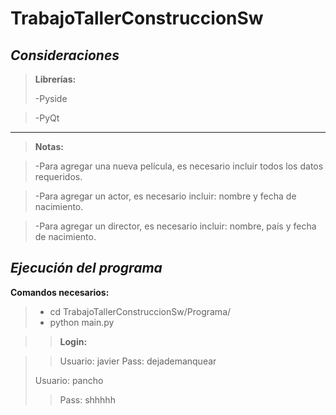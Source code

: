 # TrabajoTallerConstruccionSw
*Consideraciones*
-------------

>**Librerías:**
 >
 >-Pyside
 
 >-PyQt
*****************************
>**Notas:**

>-Para agregar una nueva película, es necesario incluir todos los datos requeridos.

>-Para agregar un actor, es necesario incluir: nombre y fecha de nacimiento.

>-Para agregar un director, es necesario incluir: nombre, país y fecha de nacimiento. 


*Ejecución del programa*
-----------------------

**Comandos necesarios:**
>- cd TrabajoTallerConstruccionSw/Programa/
>- python main.py

>>**Login:**

>>  Usuario: javier
>> Pass: dejademanquear
>>
>Usuario: pancho
>>Pass: shhhhh

